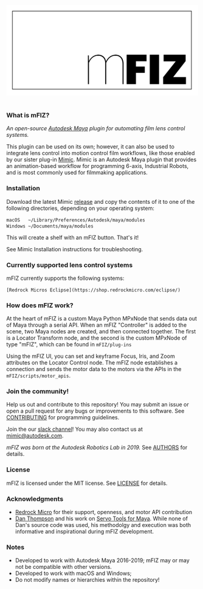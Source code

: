 

![mFIZ_logo](mFIZ/icons/mFIZ_logo_web.png)

#

### What is mFIZ?

*An open-source [Autodesk Maya](https://www.autodesk.com/products/maya/overview) plugin for automating film lens control systems.*

This plugin can be used on its own; however, it can also be used to integrate lens control into motion control film workflows, like those enabled by our sister plug-in [Mimic](https://www.mimicformaya.com/). Mimic is an Autodesk Maya plugin that provides an animation-based workflow for programming 6-axis, Industrial Robots, and is most commonly used for filmmaking applications.


### Installation

Download the latest Mimic [release](https://github.com/AutodeskRoboticsLab/Mimic/releases) and copy the contents of it to one of the following directories, depending on your operating system:

```
macOS   ~/Library/Preferences/Autodesk/maya/modules
Windows ~/Documents/maya/modules
```

This will create a shelf with an mFIZ button. That's it!

See Mimic Installation instructions for troubleshooting.



### Currently supported lens control systems

mFIZ currently supports the following systems:

```
[Redrock Micros Eclipse](https://shop.redrockmicro.com/eclipse/)
```

### How does mFIZ work?

At the heart of mFIZ is a custom Maya Python MPxNode that sends data out of Maya through a serial API. When an mFIZ "Controller" is added to the scene, two Maya nodes are created, and then connected together. The first is a Locator Transform node, and the second is the custom MPxNode of type "mFIZ", which can be found in `mFIZ/plug-ins`

Using the mFIZ UI, you can set and keyframe Focus, Iris, and Zoom attributes on the Locator Control node. The mFIZ node establishes a connection and sends the motor data to the motors via the APIs in the `mFIZ/scripts/motor_apis`.


### Join the community!

Help us out and contribute to this repository!
You may submit an issue or open a pull request for any bugs or improvements to
this software. See [CONTRIBUTING](mFIZ/docs/CONTRIBUTING.md) for programming guidelines.

Join the our [slack channel](https://www.mimicformaya.com/#community-section)!
You may also contact us at [mimic@autodesk.com](mailto:mimic@autodesk.com).

*mFIZ was born at the Autodesk Robotics Lab in 2019.* 
See [AUTHORS](mFIZ/docs/AUTHORS.md) for details.


### License

mFIZ is licensed under the MIT license.
See [LICENSE](mFIZ/docs/LICENSE.md) for details.


### Acknowledgments

- [Redrock Micro](https://shop.redrockmicro.com/eclipse/) for their support, openness, and motor API contribution
- [Dan Thompson](www.danthompsonsblog.blogspot.com) and his work on [Servo Tools for Maya](https://www.highend3d.com/maya/plugin/servo-tools-for-maya-for-maya). While none of Dan's source code was used, his methodolgy and execution was both informative and inspirational during mFIZ development.


### Notes

- Developed to work with Autodesk Maya 2016-2019; mFIZ may or may not be compatible with other versions.
- Developed to work with macOS and Windows; 
- Do not modify names or hierarchies within the repository!


#
